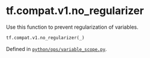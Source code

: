 <div itemscope itemtype="http://developers.google.com/ReferenceObject">
<meta itemprop="name" content="tf.compat.v1.no_regularizer" />
<meta itemprop="path" content="Stable" />
</div>

# tf.compat.v1.no_regularizer

Use this function to prevent regularization of variables.

``` python
tf.compat.v1.no_regularizer(_)
```



Defined in [`python/ops/variable_scope.py`](/code/stable/tensorflow/python/ops/variable_scope.py).

<!-- Placeholder for "Used in" -->
